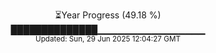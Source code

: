 <p align="center">
⏳Year Progress (49.18 %)<br>
██████████████▁▁▁▁▁▁▁▁▁▁▁▁▁▁▁▁ <br>
<sub>Updated: Sun, 29 Jun 2025 12:04:27 GMT</sub>
</p>

